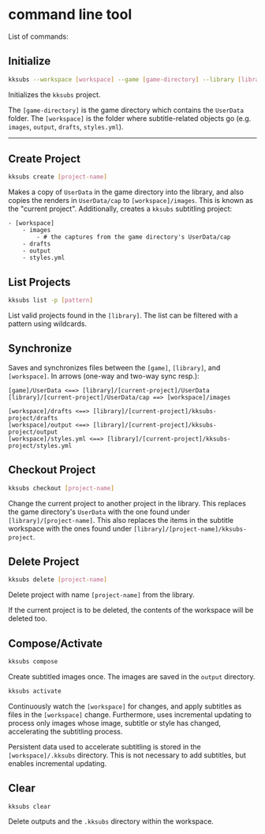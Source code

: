 # command line tool

List of commands:

## Initialize
```bash
kksubs --workspace [workspace] --game [game-directory] --library [library-directory]
```
Initializes the `kksubs` project. 

The `[game-directory]` is the game directory which contains the `UserData` folder. The `[workspace]` is the folder where subtitle-related objects go (e.g. `images`, `output`, `drafts`, `styles.yml`).

---
## Create Project
```bash
kksubs create [project-name]
```
Makes a copy of `UserData` in the game directory into the library, and also copies the renders in `UserData/cap` to `[workspace]/images`. This is known as the "current project". Additionally, creates a `kksubs` subtitling project:
```
- [workspace]
    - images
        - # the captures from the game directory's UserData/cap
    - drafts
    - output
    - styles.yml
```

## List Projects
```bash
kksubs list -p [pattern]
```
List valid projects found in the `[library]`. The list can be filtered with a pattern using wildcards.

## Synchronize
Saves and synchronizes files between the `[game]`, `[library]`, and `[workspace]`. In arrows (one-way and two-way sync resp.):

```
[game]/UserData <==> [library]/[current-project]/UserData
[library]/[current-project]/UserData/cap ==> [workspace]/images

[workspace]/drafts <==> [library]/[current-project]/kksubs-project/drafts
[workspace]/output <==> [library]/[current-project]/kksubs-project/output
[workspace]/styles.yml <==> [library]/[current-project]/kksubs-project/styles.yml
```

## Checkout Project
```bash
kksubs checkout [project-name]
```
Change the current project to another project in the library. This replaces the game directory's `UserData` with the one found under `[library]/[project-name]`. This also replaces the items in the subtitle workspace with the ones found under `[library]/[project-name]/kksubs-project`.

## Delete Project
```bash
kksubs delete [project-name]
```
Delete project with name `[project-name]` from the library.

If the current project is to be deleted, the contents of the workspace will be deleted too.

## Compose/Activate
```bash
kksubs compose
```
Create subtitled images once. The images are saved in the `output` directory.
```bash
kksubs activate
```
Continuously watch the `[workspace]` for changes, and apply subtitles as files in the `[workspace]` change. Furthermore, uses incremental updating to process only images whose image, subtitle or style has changed, accelerating the subtitling process. 

Persistent data used to accelerate subtitling is stored in the `[workspace]/.kksubs` directory. This is not necessary to add subtitles, but enables incremental updating.

## Clear 
```bash
kksubs clear
```
Delete outputs and the `.kksubs` directory within the workspace.